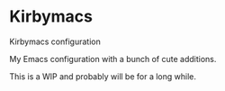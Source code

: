 # Kirbymacs
Kirbymacs configuration

My Emacs configuration with a bunch of cute additions.

This is a WIP and probably will be for a long while.
